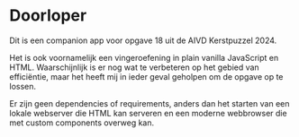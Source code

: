 # Doorloper

Dit is een companion app voor opgave 18 uit de AIVD Kerstpuzzel 2024. 

Het is ook voornamelijk een vingeroefening in plain vanilla JavaScript en HTML. Waarschijnlijk is er nog wat te verbeteren op het gebied van efficiëntie, maar het heeft mij in ieder geval geholpen om de opgave op te lossen. 

Er zijn geen dependencies of requirements, anders dan het starten van een lokale webserver die HTML kan serveren en een moderne webbrowser die met custom components overweg kan. 

